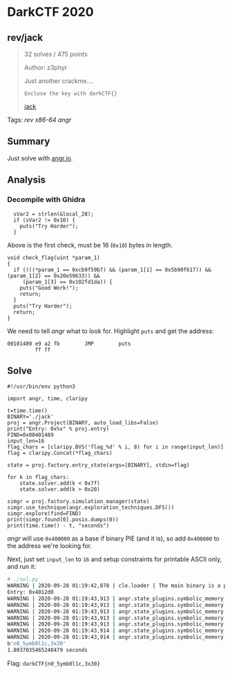 # DarkCTF 2020

## rev/jack

> 32 solves / 475 points
>
> Author: z3phyr
>
> Just another crackme....
>
> `Enclose the key with darkCTF{}`
>  
> [jack](jack)

Tags: _rev_ _x86-64_ _angr_


## Summary

Just solve with [angr.io](http://angr.io).

## Analysis

### Decompile with Ghidra

```
  sVar2 = strlen(&local_28);
  if (sVar2 != 0x10) {
    puts("Try Harder");
  }
```

Above is the first check, must be 16 (`0x10`) bytes in length.

```
void check_flag(uint *param_1)
{
  if ((((*param_1 == 0xcb9f59b7) && (param_1[1] == 0x5b90f617)) && (param_1[2] == 0x20e59633)) &&
     (param_1[3] == 0x102fd1da)) {
    puts("Good Work!");
    return;
  }
  puts("Try Harder");
  return;
}
```

We need to tell _angr_ what to look for.  Highlight `puts` and get the address:

```
00101489 e9 a2 fb        JMP        puts
         ff ff
```

## Solve

```
#!/usr/bin/env python3

import angr, time, claripy

t=time.time()
BINARY='./jack'
proj = angr.Project(BINARY, auto_load_libs=False)
print("Entry: 0x%x" % proj.entry)
FIND=0x00401489
input_len=16
flag_chars = [claripy.BVS('flag_%d' % i, 8) for i in range(input_len)]
flag = claripy.Concat(*flag_chars)

state = proj.factory.entry_state(args=[BINARY], stdin=flag)

for k in flag_chars:
    state.solver.add(k < 0x7f)
    state.solver.add(k > 0x20)

simgr = proj.factory.simulation_manager(state)
simgr.use_technique(angr.exploration_techniques.DFS())
simgr.explore(find=FIND)
print(simgr.found[0].posix.dumps(0))
print(time.time() - t, "seconds")
```

_angr_ will use `0x400000` as a base if binary PIE (and it is), so add `0x400000` to the address we're looking for.

Next, just set `input_len` to `16` and setup constraints for printable ASCII only, and run it:

```bash
# ./sol.py
WARNING | 2020-09-28 01:19:42,878 | cle.loader | The main binary is a position-independent executable. It is being loaded with a base address of 0x400000.
Entry: 0x4012d0
WARNING | 2020-09-28 01:19:43,913 | angr.state_plugins.symbolic_memory | The program is accessing memory or registers with an unspecified value. This could indicate unwanted behavior.
WARNING | 2020-09-28 01:19:43,913 | angr.state_plugins.symbolic_memory | angr will cope with this by generating an unconstrained symbolic variable and continuing. You can resolve this by:
WARNING | 2020-09-28 01:19:43,913 | angr.state_plugins.symbolic_memory | 1) setting a value to the initial state
WARNING | 2020-09-28 01:19:43,913 | angr.state_plugins.symbolic_memory | 2) adding the state option ZERO_FILL_UNCONSTRAINED_{MEMORY,REGISTERS}, to make unknown regions hold null
WARNING | 2020-09-28 01:19:43,913 | angr.state_plugins.symbolic_memory | 3) adding the state option SYMBOL_FILL_UNCONSTRAINED_{MEMORY_REGISTERS}, to suppress these messages.
WARNING | 2020-09-28 01:19:43,914 | angr.state_plugins.symbolic_memory | Filling memory at 0x7fffffffffefff8 with 72 unconstrained bytes referenced from 0x500018 (strlen+0x0 in extern-address space (0x18))
WARNING | 2020-09-28 01:19:43,914 | angr.state_plugins.symbolic_memory | Filling memory at 0x7fffffffffeff70 with 8 unconstrained bytes referenced from 0x500018 (strlen+0x0 in extern-address space (0x18))
b'n0_5ymb0l1c,3x30'
1.8037035465240479 seconds
```

Flag: `darkCTF{n0_5ymb0l1c,3x30}`